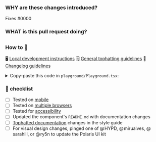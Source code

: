 <!--
  ☝️How to write a good PR title:
  - Prefix it with [ComponentName] (if applicable), for example: [Button]
  - Start with a verb, for example: Add, Delete, Improve, Fix…
  - Give as much context as necessary and as little as possible
  - Prefix it with [WIP] while it’s a work in progress
-->

### WHY are these changes introduced?

Fixes #0000 <!-- link to issue if one exists -->

<!--
  Context about the problem that’s being addressed.
-->

### WHAT is this pull request doing?

<!--
  Summary of the changes committed.

  Before / after screenshots are appreciated for UI changes. Make sure to include alt text that describes the screenshot.

  If you include an animated gif showing your change, wrapping it in a details tag is recommended. Gifs usually autoplay, which can cause accessibility issues for people reviewing your PR:

    <details>
      <summary>Summary of your gif(s)</summary>
      <img src="..." alt="Description of what the gif shows">
    </details>
-->

## <!-- ℹ️ Delete the following for small / trivial changes -->

### How to 🎩

🖥 [Local development instructions](https://github.com/Shopify/polaris-react/blob/master/README.md#development)
🗒 [General tophatting guidelines](https://github.com/Shopify/polaris-react/blob/master/documentation/Tophatting.md)
📄 [Changelog guidelines](https://github.com/Shopify/polaris-react/blob/master/documentation/Versioning%20and%20changelog.md)

<!--
  Give as much information as needed to experiment with the component
  in the playground.
-->

<details>
<summary>Copy-paste this code in <code>playground/Playground.tsx</code>:</summary>

```jsx
import React from 'react';
import {Page} from '../src';

export function Playground() {
  return (
    <Page title="Playground">
      {/* Add the code you want to test in here */}
    </Page>
  );
}
```

</details>

### 🎩 checklist

- [ ] Tested on [mobile](https://github.com/Shopify/polaris-react/blob/master/documentation/Tophatting.md#cross-browser-testing)
- [ ] Tested on [multiple browsers](https://help.shopify.com/en/manual/intro-to-shopify/shopify-admin/supported-browsers)
- [ ] Tested for [accessibility](https://github.com/Shopify/polaris-react/blob/master/documentation/Accessibility%20testing.md)
- [ ] Updated the component's `README.md` with documentation changes
- [ ] [Tophatted documentation](https://github.com/Shopify/polaris-react/blob/master/documentation/Tophatting%20documentation.md) changes in the style guide
- [ ] For visual design changes, pinged one of @ HYPD, @ mirualves, @ sarahill, or @ ry5n to update the Polaris UI kit

<!--
  When tophatting, please check the UNRELEASED entry for consistency, as per the [guidelines](https://github.com/Shopify/polaris-react/blob/master/documentation/Versioning%20and%20changelog.md).
-->
